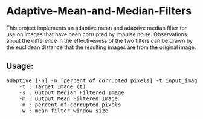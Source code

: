# Adaptive-Mean-and-Median-Filters
This project implements an adaptive mean and adaptive median filter for use on images that have been corrupted by impulse noise. Observations about the difference in the effectiveness of the two filters can be drawn by the euclidean distance that the resulting images are from the original image.

## Usage:
<pre>
adaptive [-h] -n [percent of corrupted pixels] -t input_image -s [output_image] -m [output_image]
    -t : Target Image (t)
    -s : Output Median Filtered Image
    -m : Output Mean Filtered Image
    -n : percent of corrupted pixels
    -w : mean filter window size

            </pre>
